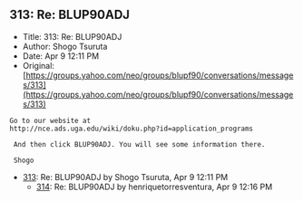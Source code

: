## 313: Re: BLUP90ADJ

- Title: 313: Re: BLUP90ADJ
- Author: Shogo Tsuruta
- Date: Apr 9 12:11 PM
- Original: [https://groups.yahoo.com/neo/groups/blupf90/conversations/messages/313](https://groups.yahoo.com/neo/groups/blupf90/conversations/messages/313)

```
Go to our website at 
http://nce.ads.uga.edu/wiki/doku.php?id=application_programs

 And then click BLUP90ADJ. You will see some information there.

 Shogo
```

- [313](0313.md): Re: BLUP90ADJ by Shogo Tsuruta, Apr 9 12:11 PM
    - [314](0314.md): Re: BLUP90ADJ by henriquetorresventura, Apr 9 12:16 PM
